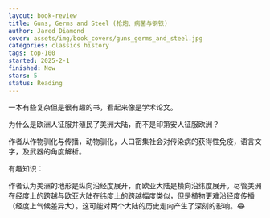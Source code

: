 ```yaml
---
layout: book-review
title: Guns, Germs and Steel (枪炮、病菌与钢铁)
author: Jared Diamond
cover: assets/img/book_covers/guns_germs_and_steel.jpg
categories: classics history
tags: top-100
started: 2025-2-1
finished: Now
stars: 5
status: Reading
---
```


一本有些复杂但是很有趣的书，看起来像是学术论文。

为什么是欧洲人征服并殖民了美洲大陆，而不是印第安人征服欧洲？

作者从作物驯化与传播，动物驯化，人口密集社会对传染病的获得性免疫，语言文字，及武器的角度解析。

有趣知识：

作者认为美洲的地形是纵向沿经度展开，而欧亚大陆是横向沿纬度展开。尽管美洲在经度上的跨越与欧亚大陆在纬度上的跨越幅度类似，但是植物更难沿经度传播（经度上气候差异大）。这可能对两个大陆的历史走向产生了深刻的影响。😂
